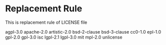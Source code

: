 # Replacement Rule

This is replacement rule of LICENSE file

agpl-3.0
apache-2.0
artistic-2.0
bsd-2-clause
bsd-3-clause
cc0-1.0
epl-1.0
gpl-2.0
gpl-3.0
isc
lgpl-2.1
lgpl-3.0
mit
mpl-2.0
unlicense

